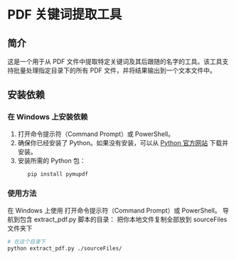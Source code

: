 <!--
 * @Author: zhanjiangyuan zhanjiangyuan@kuaishou.com
 * @Date: 2024-12-22 15:13:52
 * @LastEditors: zhanjiangyuan zhanjiangyuan@kuaishou.com
 * @LastEditTime: 2024-12-22 15:14:09
 * @FilePath: /pdfParse/README.md
 * @Description: 这是默认设置,请设置`customMade`, 打开koroFileHeader查看配置 进行设置: https://github.com/OBKoro1/koro1FileHeader/wiki/%E9%85%8D%E7%BD%AE
-->

# PDF 关键词提取工具

## 简介

这是一个用于从 PDF 文件中提取特定关键词及其后跟随的名字的工具。该工具支持批量处理指定目录下的所有 PDF 文件，并将结果输出到一个文本文件中。

## 安装依赖

### 在 Windows 上安装依赖

1. 打开命令提示符（Command Prompt）或 PowerShell。
2. 确保你已经安装了 Python。如果没有安装，可以从 [Python 官方网站](https://www.python.org/) 下载并安装。
3. 安装所需的 Python 包：
   ```sh
      pip install pymupdf
   ```

### 使用方法

在 Windows 上使用
打开命令提示符（Command Prompt）或 PowerShell。
导航到包含 extract_pdf.py 脚本的目录：
把你本地文件复制全部放到 sourceFiles 文件夹下

```sh
# 在这个目录下
python extract_pdf.py ./sourceFiles/

```
